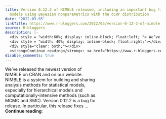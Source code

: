 ```yaml
---
title: Version 0.12.2 of NIMBLE released, including an important bug fix for some
  models using Bayesian nonparametrics with the dCRP distribution
date: '2022-03-05'
linkTitle: https://www.r-bloggers.com/2022/03/version-0-12-2-of-nimble-released-including-an-important-bug-fix-for-some-models-using-bayesian-nonparametrics-with-the-dcrp-distribution/
source: R-bloggers
description: |-
  <div style = "width:60%; display: inline-block; float:left; "> We’ve released the newest version of NIMBLE on CRAN and on our website. NIMBLE is a system for building and sharing analysis methods for statistical models, especially for hierarchical models and computationally-intensive methods (such as MCMC and SMC). Version 0.12.2 is a bug fix release. In particular, this release fixes ...</div>
  <div style = "width: 40%; display: inline-block; float:right;"></div>
  <div style="clear: both;"></div>
  <strong>Continue reading</strong>: <a href="https://www.r-bloggers.com/2022/03/version-0-12-2-of-nimb ...
disable_comments: true
---
```

<div style = "width:60%; display: inline-block; float:left; "> We’ve released the newest version of NIMBLE on CRAN and on our website. NIMBLE is a system for building and sharing analysis methods for statistical models, especially for hierarchical models and computationally-intensive methods (such as MCMC and SMC). Version 0.12.2 is a bug fix release. In particular, this release fixes ...</div>
<div style = "width: 40%; display: inline-block; float:right;"></div>
<div style="clear: both;"></div>
<strong>Continue reading</strong>: <a href="https://www.r-bloggers.com/2022/03/version-0-12-2-of-nimb ...